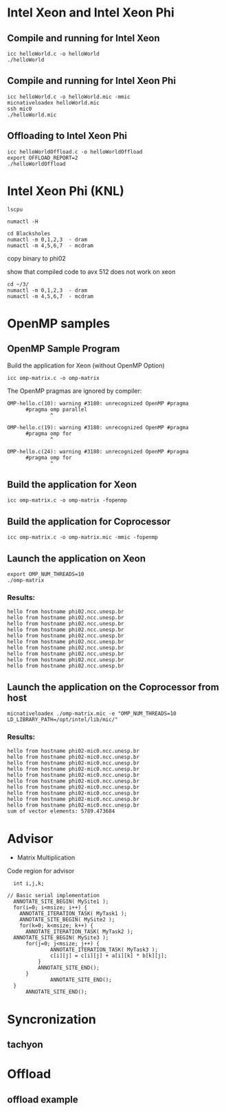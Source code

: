 # Intel Xeon and Intel Xeon Phi

## Compile and running for Intel Xeon

```
icc helloWorld.c -o helloWorld
./helloWorld
```

## Compile and running for Intel Xeon Phi

```
icc helloWorld.c -o helloWorld.mic -mmic
micnativeloadex helloWorld.mic
ssh mic0 
./helloWorld.mic
```

## Offloading to Intel Xeon Phi

```
icc helloWorldOffload.c -o helloWorldOffload
export OFFLOAD_REPORT=2
./helloWorldOffload
```

# Intel Xeon Phi (KNL)

```
lscpu
```

```
numactl -H
```

```
cd Blacksholes
numactl -m 0,1,2,3  - dram
numactl -m 4,5,6,7  - mcdram
```

copy binary to phi02

show that compiled code to avx 512 does not work on xeon

```
cd ~/3/
numactl -m 0,1,2,3  - dram
numactl -m 4,5,6,7  - mcdram
```

# OpenMP samples

## OpenMP Sample Program

Build the application for Xeon (without OpenMP Option)
```
icc omp-matrix.c -o omp-matrix
```

The OpenMP pragmas are ignored by compiler:
```
OMP-hello.c(10): warning #3180: unrecognized OpenMP #pragma
      #pragma omp parallel
              ^

OMP-hello.c(19): warning #3180: unrecognized OpenMP #pragma
      #pragma omp for
              ^

OMP-hello.c(24): warning #3180: unrecognized OpenMP #pragma
      #pragma omp for
              ^
```

## Build the application for Xeon
```
icc omp-matrix.c -o omp-matrix -fopenmp
```

## Build the application for Coprocessor
```
icc omp-matrix.c -o omp-matrix.mic -mmic -fopenmp
```

## Launch the application on Xeon
```
export OMP_NUM_THREADS=10
./omp-matrix
```

### Results:

```
hello from hostname phi02.ncc.unesp.br
hello from hostname phi02.ncc.unesp.br
hello from hostname phi02.ncc.unesp.br
hello from hostname phi02.ncc.unesp.br
hello from hostname phi02.ncc.unesp.br
hello from hostname phi02.ncc.unesp.br
hello from hostname phi02.ncc.unesp.br
hello from hostname phi02.ncc.unesp.br
hello from hostname phi02.ncc.unesp.br
hello from hostname phi02.ncc.unesp.br
```

## Launch the application on the Coprocessor from host
```
micnativeloadex ./omp-matrix.mic -e "OMP_NUM_THREADS=10 LD_LIBRARY_PATH=/opt/intel/lib/mic/"

```

### Results:

```
hello from hostname phi02-mic0.ncc.unesp.br
hello from hostname phi02-mic0.ncc.unesp.br
hello from hostname phi02-mic0.ncc.unesp.br
hello from hostname phi02-mic0.ncc.unesp.br
hello from hostname phi02-mic0.ncc.unesp.br
hello from hostname phi02-mic0.ncc.unesp.br
hello from hostname phi02-mic0.ncc.unesp.br
hello from hostname phi02-mic0.ncc.unesp.br
hello from hostname phi02-mic0.ncc.unesp.br
hello from hostname phi02-mic0.ncc.unesp.br
sum of vector elements: 5789.473684
```

# Advisor

  * Matrix Multiplication
  
  Code region for advisor
  ```
  	int i,j,k;

// Basic serial implementation
    ANNOTATE_SITE_BEGIN( MySite1 );
    for(i=0; i<msize; i++) {
      ANNOTATE_ITERATION_TASK( MyTask1 );
      ANNOTATE_SITE_BEGIN( MySite2 );
      for(k=0; k<msize; k++) {
        ANNOTATE_ITERATION_TASK( MyTask2 );
	ANNOTATE_SITE_BEGIN( MySite3 );
        for(j=0; j<msize; j++) {
				ANNOTATE_ITERATION_TASK( MyTask3 );
				c[i][j] = c[i][j] + a[i][k] * b[k][j];
			}
			ANNOTATE_SITE_END();
		}
                ANNOTATE_SITE_END();
	} 
        ANNOTATE_SITE_END();
  ```
 

# Syncronization
## tachyon

# Offload
## offload example
